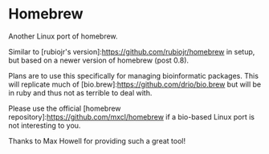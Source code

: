 Homebrew
========

Another Linux port of homebrew. 

Similar to [rubiojr's version]:https://github.com/rubiojr/homebrew in setup, but based on a newer version of homebrew (post 0.8).

Plans are to use this specifically for managing bioinformatic packages.
This will replicate much of [bio.brew]:https://github.com/drio/bio.brew but will be in ruby and thus not as terrible to deal with.

Please use the official [homebrew repository]:https://github.com/mxcl/homebrew if a bio-based Linux port is not interesting to you.

Thanks to Max Howell for providing such a great tool!